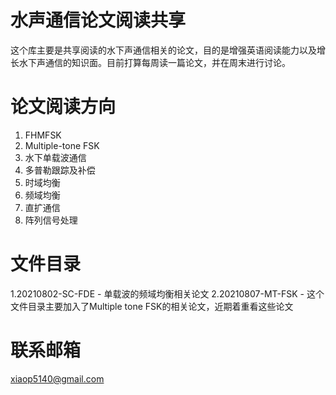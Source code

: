 # 水声通信论文阅读共享
这个库主要是共享阅读的水下声通信相关的论文，目的是增强英语阅读能力以及增长水下声通信的知识面。目前打算每周读一篇论文，并在周末进行讨论。

# 论文阅读方向
1. FHMFSK
2. Multiple-tone FSK
3. 水下单载波通信
4. 多普勒跟踪及补偿
5. 时域均衡
6. 频域均衡
7. 直扩通信
8. 阵列信号处理

# 文件目录
1.20210802-SC-FDE - 单载波的频域均衡相关论文
2.20210807-MT-FSK - 这个文件目录主要加入了Multiple tone FSK的相关论文，近期着重看这些论文

# 联系邮箱
xiaop5140@gmail.com
